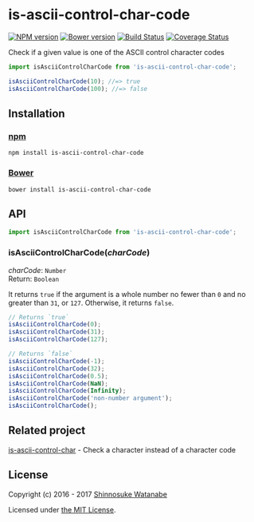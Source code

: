 # is-ascii-control-char-code

[![NPM version](https://img.shields.io/npm/v/is-ascii-control-char-code.svg)](https://www.npmjs.com/package/is-ascii-control-char-code)
[![Bower version](https://img.shields.io/bower/v/is-ascii-control-char-code.svg)](https://github.com/shinnn/is-ascii-control-char-code/releases)
[![Build Status](https://travis-ci.org/shinnn/is-ascii-control-char-code.svg?branch=master)](https://travis-ci.org/shinnn/is-ascii-control-char-code)
[![Coverage Status](https://img.shields.io/coveralls/shinnn/is-ascii-control-char-code.svg)](https://coveralls.io/r/shinnn/is-ascii-control-char-code)

Check if a given value is one of the ASCII control character codes

```javascript
import isAsciiControlCharCode from 'is-ascii-control-char-code';

isAsciiControlCharCode(10); //=> true
isAsciiControlCharCode(100); //=> false
```

## Installation

### [npm](https://www.npmjs.com/)

```
npm install is-ascii-control-char-code
```

### [Bower](https://bower.io/)

```
bower install is-ascii-control-char-code
```

## API

```javascript
import isAsciiControlCharCode from 'is-ascii-control-char-code';
```

### isAsciiControlCharCode(*charCode*)

*charCode*: `Number`  
Return: `Boolean`

It returns `true` if the argument is a whole number no fewer than `0` and no greater than `31`, or `127`. Otherwise, it returns `false`.

```javascript
// Returns `true`
isAsciiControlCharCode(0);
isAsciiControlCharCode(31);
isAsciiControlCharCode(127);

// Returns `false`
isAsciiControlCharCode(-1);
isAsciiControlCharCode(32);
isAsciiControlCharCode(0.5);
isAsciiControlCharCode(NaN);
isAsciiControlCharCode(Infinity);
isAsciiControlCharCode('non-number argument');
isAsciiControlCharCode();
```

## Related project

[is-ascii-control-char](https://github.com/shinnn/is-ascii-control-char) - Check a character instead of a character code

## License

Copyright (c) 2016 - 2017 [Shinnosuke Watanabe](https://github.com/shinnn)

Licensed under [the MIT License](./LICENSE).
